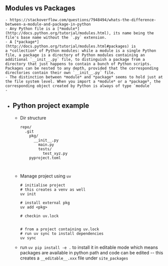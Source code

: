 ## Modules vs Packages
	- https://stackoverflow.com/questions/7948494/whats-the-difference-between-a-module-and-package-in-python
	- Any Python file is a [*module*](http://docs.python.org/tutorial/modules.html), its name being the file's base name without the `.py` extension.
	- A [*package*](http://docs.python.org/tutorial/modules.html#packages) is a *collection* of Python modules: while a module is a single Python file, a package is a directory of Python modules containing an additional `__init__.py` file, to distinguish a package from a directory that just happens to contain a bunch of Python scripts. Packages can be nested to any depth, provided that the corresponding directories contain their own `__init__.py` file.
	- The distinction between *module* and *package* seems to hold just at the file system level. When you import a *module* or a *package*, the corresponding object created by Python is always of type `module`
	-
- ## Python project example
	- Dir structure
	  ```
	  repo/
	  	.git	
	      pkg/
	      	__init__.py
	          main.py
	          tests/
	          	test_xyz.py
	      pyproject.toml
	      
	    
	  ```
	- Manage project using `uv`
	  ```
	  # initialise project
	  # this creates a venv as well
	  uv init
	  
	  # install external pkg
	  uv add <pkg>
	  
	  # checkin uv.lock
	  
	  
	  # from a project containing uv.lock
	  # run uv sync to install dependencies
	  uv sync
	  
	  ```
	- run `uv pip install -e .` to install it in editable mode which means packages are available in python path and code can be edited -- this creates a `__editable__.xxx` file under `site_packages`